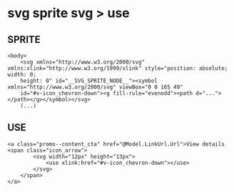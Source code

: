 # svg sprite svg > use

## SPRITE
    
    <body>
        <svg xmlns="http://www.w3.org/2000/svg" xmlns:xlink="http://www.w3.org/1999/xlink" style="position: absolute; width: 0;
        height: 0" id="__SVG_SPRITE_NODE__"><symbol xmlns="http://www.w3.org/2000/svg" viewBox="0 0 165 49"
        id="#v-icon_chevron-down"><g fill-rule="evenodd"><path d="..."></path></g></symbol></svg>
        (...)


## USE

    <a class="promo--content_cta" href="@Model.LinkUrl.Url">View details <span class="icon_arrow">
            <svg width="12px" height="13px">
                <use xlink:href="#v-icon_chevron-down"></use>
            </svg>
        </span>
    </a>

